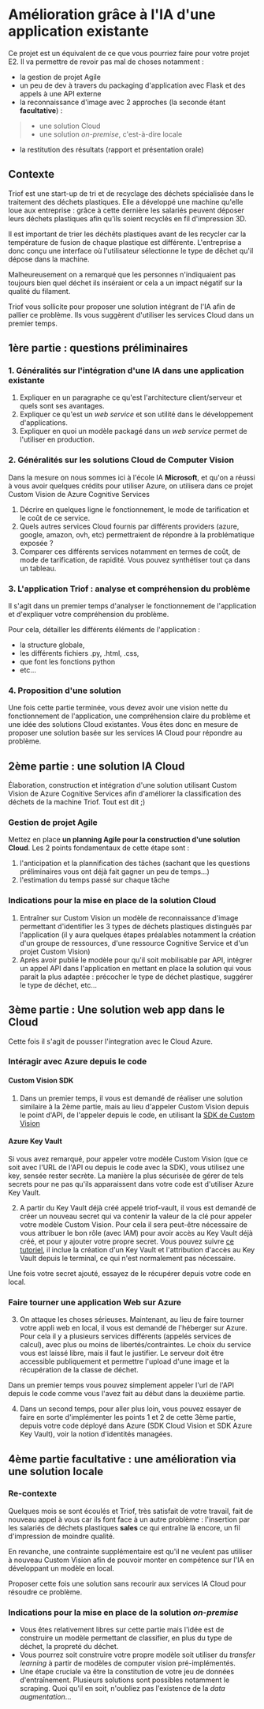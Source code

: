 # Amélioration grâce à l'IA d'une application existante

Ce projet est un équivalent de ce que vous pourriez faire pour votre projet E2. Il va permettre de revoir pas mal de choses notamment : 
- la gestion de projet Agile
- un peu de dev à travers du packaging d'application avec Flask et des appels à une API externe
- la reconnaissance d'image avec 2 approches (la seconde étant **facultative**) :
>- une solution Cloud
>- une solution *on-premise*, c'est-à-dire locale
- la restitution des résultats (rapport et présentation orale)

## Contexte

Triof est une start-up de tri et de recyclage des déchets spécialisée dans le traitement des déchets plastiques. Elle a développé une machine qu'elle loue aux entreprise : grâce à cette dernière les salariés peuvent déposer leurs déchets plastiques afin qu'ils soient recyclés en fil d'impression 3D.

Il est important de trier les déchêts plastiques avant de les recycler car la température de fusion de chaque plastique est différente. L'entreprise a donc conçu une interface où l'utilisateur sélectionne le type de dêchet qu'il dépose dans la machine. 

Malheureusement on a remarqué que les personnes n'indiquaient pas toujours bien quel déchet ils inséraient or cela a un impact négatif sur la qualité du filament.

Triof vous sollicite pour proposer une solution intégrant de l'IA afin de pallier ce problème. Ils vous suggèrent d'utiliser les services Cloud dans un premier temps.

## 1ère partie : questions préliminaires

### 1. Généralités sur l'intégration d'une IA dans une application existante

1. Expliquer en un paragraphe ce qu'est l'architecture client/serveur et quels sont ses avantages.
2. Expliquer ce qu'est un *web service* et son utilité dans le développement d'applications.
3. Expliquer en quoi un modèle packagé dans un *web service* permet de l'utiliser en production.

### 2. Généralités sur les solutions Cloud de Computer Vision

Dans la mesure on nous sommes ici à l'école IA **Microsoft**, et qu'on a réussi à vous avoir quelques crédits pour utiliser Azure, on utilisera dans ce projet Custom Vision de Azure Cognitive Services
1. Décrire en quelques ligne le fonctionnement, le mode de tarification et le coût de ce service.
2. Quels autres services Cloud fournis par différents providers (azure, google, amazon, ovh, etc) permettraient de répondre à la problématique exposée ?
3. Comparer ces différents services notamment en termes de coût, de mode de tarification, de rapidité. Vous pouvez synthétiser tout ça dans un tableau.

### 3. L'application Triof : analyse et compréhension du problème

Il s'agit dans un premier temps d'analyser le fonctionnement de l'application et d'expliquer votre compréhension du problème.

Pour cela, détailler les différents éléments de l'application : 
- la structure globale,
- les différents fichiers .py, .html, .css,
- que font les fonctions python
- etc...

### 4. Proposition d'une solution

Une fois cette partie terminée, vous devez avoir une vision nette du fonctionnement de l'application, une compréhension claire du problème et une idée des solutions Cloud existantes. Vous êtes donc en mesure de proposer une solution basée sur les services IA Cloud pour répondre au problème.

## 2ème partie : une solution IA Cloud

Élaboration, construction et intégration d'une solution utilisant Custom Vision de Azure Cognitive Services afin d'améliorer la classification des déchets de la machine Triof. Tout est dit ;)

### Gestion de projet Agile

Mettez en place **un planning Agile pour la construction d'une solution Cloud**.
Les 2 points fondamentaux de cette étape sont :
1. l'anticipation et la plannification des tâches (sachant que les questions préliminaires vous ont déjà fait gagner un peu de temps...)
2. l'estimation du temps passé sur chaque tâche

### Indications pour la mise en place de la solution Cloud

1. Entraîner sur Custom Vision un modèle de reconnaissance d'image permettant d'identifier les 3 types de déchets plastiques distingués par l'application (il y aura quelques étapes préalables notamment la création d'un groupe de ressources,  d'une ressource Cognitive Service et d'un projet Custom Vision)
2. Après avoir publié le modèle pour qu'il soit mobilisable par API, intégrer un appel API dans l'application en mettant en place la solution qui vous parait la plus adaptée : précocher le type de déchet plastique, suggérer le type de déchet, etc...

## 3ème partie : Une solution web app dans le Cloud

Cette fois il s'agit de pousser l'integration avec le Cloud Azure.

### Intéragir avec Azure depuis le code

#### Custom Vision SDK

1. Dans un premier temps, il vous est demandé de réaliser une solution similaire à la 2ème partie, mais au lieu d'appeler Custom Vision depuis le point d'API, de l'appeler depuis le code, en utilisant la [SDK de Custom Vision](https://learn.microsoft.com/en-us/azure/ai-services/custom-vision-service/quickstarts/image-classification?tabs=windows%2Cvisual-studio&pivots=programming-language-python#install-the-client-library)

#### Azure Key Vault

Si vous avez remarqué, pour appeler votre modèle Custom Vision (que ce soit avec l'URL de l'API ou depuis le code avec la SDK), vous utilisez une key, sensée rester secrète. La manière la plus sécurisée de gérer de tels secrets pour ne pas qu'ils apparaissent dans votre code est d'utiliser Azure Key Vault.

2. A partir du Key Vault déjà créé appelé triof-vault, il vous est demandé de créer un nouveau secret qui va contenir la valeur de la clé pour appeler votre modèle Custom Vision. Pour cela il sera peut-être nécessaire de vous attribuer le bon rôle (avec IAM) pour avoir accès au Key Vault déjà créé, et pour y ajouter votre propre secret. Vous pouvez suivre [ce tutoriel](https://learn.microsoft.com/en-us/azure/key-vault/secrets/quick-create-python?tabs=azure-cli), il inclue la création d'un Key Vault et l'attribution d'accès au Key Vault depuis le terminal, ce qui n'est normalement pas nécessaire.

Une fois votre secret ajouté, essayez de le récupérer depuis votre code en local.

### Faire tourner une application Web sur Azure

3. On attaque les choses sérieuses. Maintenant, au lieu de faire tourner votre appli web en local, il vous est demandé de l'héberger sur Azure. Pour cela il y a plusieurs services différents (appelés services de calcul), avec plus ou moins de libertés/contraintes. Le choix du service vous est laissé libre, mais il faut le justifier. Le serveur doit être accessible publiquement et permettre l'upload d'une image et la récupération de la classe de déchet.

Dans un premier temps vous pouvez simplement appeler l'url de l'API depuis le code comme vous l'avez fait au début dans la deuxième partie.

4. Dans un second temps, pour aller plus loin, vous pouvez essayer de faire en sorte d'implémenter les points 1 et 2 de cette 3ème partie, depuis votre code déployé dans Azure (SDK Cloud Vision et SDK Azure Key Vault), voir la notion d'identités managées.


## 4ème partie facultative : une amélioration via une solution locale

### Re-contexte

Quelques mois se sont écoulés et Triof, très satisfait de votre travail, fait de nouveau appel à vous car ils font face à un autre problème : l'insertion par les salariés de déchets plastiques **sales** ce qui entraîne là encore, un fil d'impression de moindre qualité.

En revanche, une contrainte supplémentaire est qu'il ne veulent pas utiliser à nouveau Custom Vision afin de pouvoir monter en compétence sur l'IA en développant un modèle en local.

Proposer cette fois une solution sans recourir aux services IA Cloud pour résoudre ce problème.


### Indications pour la mise en place de la solution *on-premise*

- Vous êtes relativement libres sur cette partie mais l'idée est de construire un modèle permettant de classifier, en plus du type de déchet, la propreté du déchet.
- Vous pourrez soit construire votre propre modèle soit utiliser du *transfer learning* à partir de modèles de computer vision pré-implémentés.
- Une étape cruciale va être la constitution de votre jeu de données d'entraînement. Plusieurs solutions sont possibles notamment le scraping. Quoi qu'il en soit, n'oubliez pas l'existence de la *data augmentation*...
